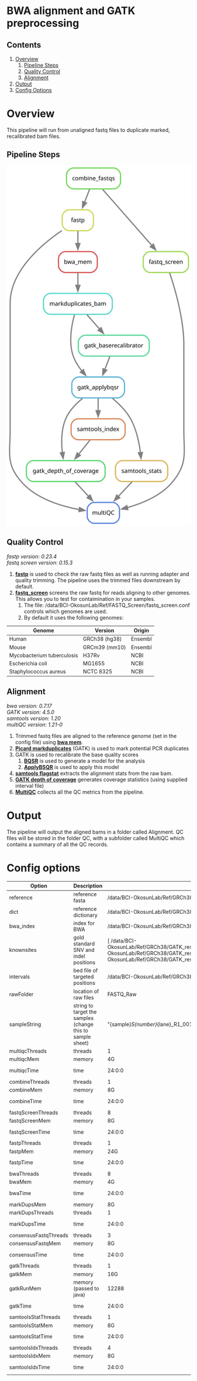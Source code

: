 # BWA alignment and GATK preprocessing

## Contents
1. [Overview](#overview)
	1. [Pipeline Steps](#Pipeline-steps)
	2. [Quality Control](#Quality-Control)
	3. [Alignment](#Alignment)
1. [Output](#output)
1. [Config Options](#config-options)

# Overview

This pipeline will run from unaligned fastq files to duplicate marked, recalibrated bam files.

## Pipeline Steps

![Rulegraph for BWA alignment and GATK preprocessing](Alignment.With.Recalibration.svg)

## Quality Control

*fastp version: 0.23.4*\
*fastq screen version: 0.15.3*

1. **[fastp](https://github.com/OpenGene/fastp)** is used to check the raw fastq files as well as running adapter and quality trimming. The pipeline uses the trimmed files downstream by default.
2. **[fastq_screen](https://www.bioinformatics.babraham.ac.uk/projects/fastq_screen/)** screens the raw fastq for reads aligning to other genomes. This allows you to test for contaimination in your samples.
	1. The file: /data/BCI-OkosunLab/Ref/FASTQ_Screen/fastq_screen.conf controls which genomes are used.
	2. By default it uses the following genomes:

Genome | Version | Origin
--- | --- | ---
Human | GRCh38 (hg38) | Ensembl
Mouse | GRCm39 (mm10) | Ensembl
Mycobacterium tuberculosis | H37Rv | NCBI
Escherichia coli | MG1655 | NCBI
Staphylococcus aureus | NCTC 8325 | NCBI


## Alignment

*bwa version: 0.7.17*\
*GATK version: 4.5.0*\
*samtools version: 1.20*\
*multiQC version: 1.21-0*

1. Trimmed fastq files are aligned to the reference genome (set in the config file) using **[bwa mem](https://github.com/lh3/bwa)**.
2. **[Picard markduplicates](https://gatk.broadinstitute.org/hc/en-us/articles/21905036102043-MarkDuplicates-Picard)** (GATK) is used to mark potential PCR duplicates
5. GATK is used to recalibrate the base quality scores
	1. **[BQSR](https://gatk.broadinstitute.org/hc/en-us/articles/21905050792603-BaseRecalibrator)** is used to generate a model for the analysis
 	2. **[ApplyBSQR](https://gatk.broadinstitute.org/hc/en-us/articles/21905038144155-ApplyBQSR)** is used to apply this model
3. **[samtools flagstat](http://www.htslib.org/)** extracts the alignment stats from the raw bam.
6. **[GATK depth of coverage](https://gatk.broadinstitute.org/hc/en-us/articles/21905133224859-DepthOfCoverage-BETA)** generates coverage statistics (using supplied interval file)
7. **[MultiQC](https://multiqc.info/)** collects all the QC metrics from the pipeline.

# Output

The pipeline will output the aligned bams in a folder called Alignment. QC files will be stored in the folder QC, with a subfolder called MultiQC which contains a summary of all the QC records. 

# Config options

Option | Description | Default| Notes
--- | --- | --- | ---
reference | reference fasta | /data/BCI-OkosunLab/Ref/GRCh38/GATK_resource_bundle/Homo_sapiens_assembly38.fasta |
dict | reference dictionary | /data/BCI-OkosunLab/Ref/GRCh38/GATK_resource_bundle/Homo_sapiens_assembly38.dict |
bwa_index | index for BWA | /data/BCI-OkosunLab/Ref/GRCh38/GATK_resource_bundle/Homo_sapiens_assembly38.fasta |
knownsites | gold standard SNV and indel positions | [ /data/BCI-OkosunLab/Ref/GRCh38/GATK_resource_bundle/Homo_sapiens_assembly38.dbsnp138.vcf,/data/BCI-OkosunLab/Ref/GRCh38/GATK_resource_bundle/1000G_phase1.snps.high_confidence.hg38.vcf.gz,/data/BCI-OkosunLab/Ref/GRCh38/GATK_resource_bundle/Mills_and_1000G_gold_standard.indels.hg38.vcf.gz ] | 
intervals | bed file of targeted positions | /data/BCI-OkosunLab/Ref/GRCh38/Nonacus_Exome_GRCh38/Nonacus_Exome_GRCh38_covered.chr.bed |
rawFolder | location of raw files | FASTQ_Raw |
sampleString | string to target the samples (change this to sample sheet) | "{sample}_S{number}_{lane}_R1_001.fastq.gz" |
multiqcThreads | threads | 1 |
multiqcMem | memory | 4G |
multiqcTime | time | 24:0:0 | 24 hours
combineThreads | threads | 1 |
combineMem | memory | 8G |
combineTime | time | 24:0:0 | 24 hours
fastqScreenThreads | threads | 8 |
fastqScreenMem | memory | 8G |
fastqScreenTime | time | 24:0:0 | 24 hours
fastpThreads | threads | 1 |
fastpMem | memory | 24G |
fastpTime | time | 24:0:0 | 24 hours
bwaThreads | threads | 8 |
bwaMem | memory | 4G |
bwaTime | time | 24:0:0 | 24 hours
markDupsMem | memory | 8G |
markDupsThreads | threads | 1 |
markDupsTime | time | 24:0:0 | 24 hours
consensusFastqThreads | threads | 3 |
consensusFastqMem | memory | 8G |
consensusTime | time | 24:0:0 | 24 hours
gatkThreads | threads | 1 |
gatkMem | memory | 16G |
gatkRunMem | memory (passed to java) | 12288 |
gatkTime | time | 24:0:0 | 24 hours
samtoolsStatThreads | threads | 1 |
samtoolsStatMem | memory | 8G |
samtoolsStatTime | time | 24:0:0 | 24 hours
samtoolsIdxThreads | threads | 4 |
samtoolsIdxMem | memory | 8G |
samtoolsIdxTime | time | 24:0:0 | 24 hours


